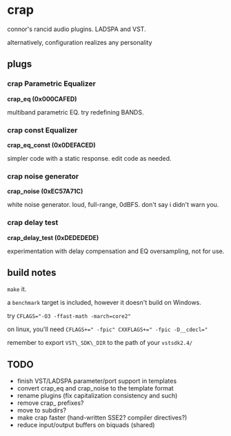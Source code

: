 # crap

connor's rancid audio plugins. LADSPA and VST.

alternatively, configuration realizes any personality

## plugs

### crap Parametric Equalizer

__crap\_eq (0x000CAFED)__

multiband parametric EQ. try redefining BANDS.

### crap const Equalizer

__crap\_eq\_const (0x0DEFACED)__

simpler code with a static response.
edit code as needed.

### crap noise generator

__crap\_noise (0xEC57A71C)__

white noise generator. loud, full-range, 0dBFS. don't say i didn't warn you.

### crap delay test

__crap\_delay\_test (0xDEDEDEDE)__

experimentation with delay compensation and EQ oversampling, not for use.

## build notes

`make` it.

a `benchmark` target is included, however it doesn't build on Windows.

try `CFLAGS="-O3 -ffast-math -march=core2"`

on linux, you'll need `CFLAGS+=" -fpic" CXXFLAGS+=" -fpic -D__cdecl="`

remember to export `VST\_SDK\_DIR` to the path of your `vstsdk2.4/`

## TODO

* finish VST/LADSPA parameter/port support in templates
* convert crap\_eq and crap\_noise to the template format
* rename plugins (fix capitalization consistency and such)
* remove crap\_ prefixes?
* move to subdirs?
* make crap faster (hand-written SSE2? compiler directives?)
* reduce input/output buffers on biquads (shared)
